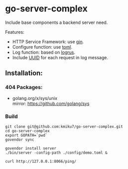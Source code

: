 # go-server-complex

Include base components a backend server need.

Features:
* HTTP Service Framework: use [gin](https://github.com/gin-gonic/gin).
* Configure function: use [toml](https://github.com/BurntSushi/toml).
* Log function: based on [logrus](https://github.com/sirupsen/logrus).
* Include [UUID](https://github.com/google/uuid) for each request in log message.



## Installation:
### 404 Packages:
* golang.org/x/sys/unix  
mirror: https://github.com/golang/sys

### Build
```shell
git clone git@github.com:kmiku7/go-server-complex.git
cd go-server-complex
export GOPATH=`pwd`
govendor sync

govendor install server
./bin/server -config-path ./config/demo.toml &

curl http://127.0.0.1:8066/ping/
```
